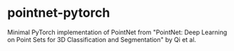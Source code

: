 # pointnet-pytorch
Minimal PyTorch implementation of PointNet from "PointNet: Deep Learning on Point Sets for 3D Classification and Segmentation" by Qi et al.
